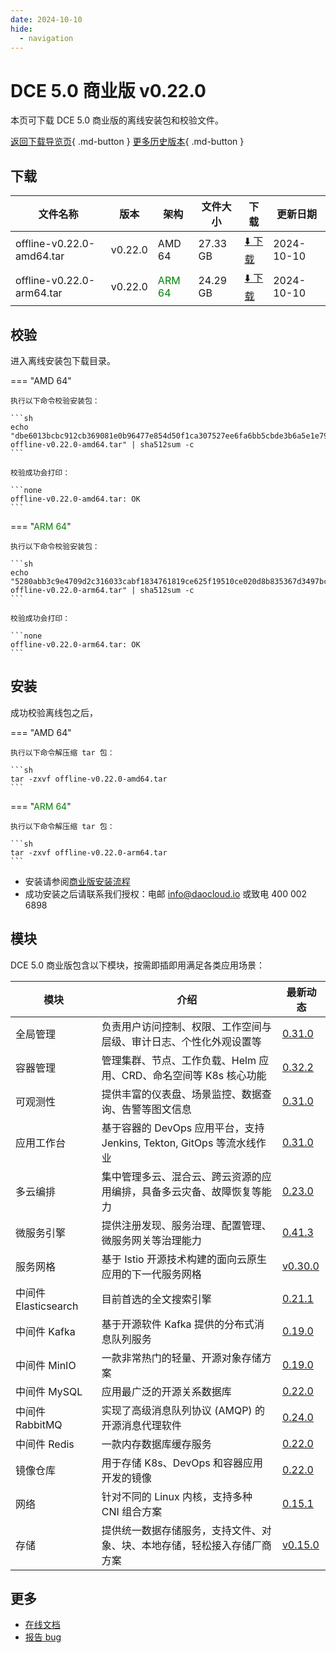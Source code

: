 ```yaml
---
date: 2024-10-10
hide:
  - navigation
---
```


# DCE 5.0 商业版 v0.22.0

本页可下载 DCE 5.0 商业版的离线安装包和校验文件。

[返回下载导览页](../index.md#_2){ .md-button } [更多历史版本](./dce5-installer-history.md){ .md-button }

## 下载

| 文件名称 | 版本 | 架构 | 文件大小 | 下载 | 更新日期 |
| ------- | --- | ---- | ------ | --- | ------- |
| offline-v0.22.0-amd64.tar | v0.22.0 | AMD 64 | 27.33 GB | [:arrow_down: 下载](https://qiniu-download-public.daocloud.io/DaoCloud_Enterprise/dce5/offline-v0.22.0-amd64.tar) | 2024-10-10 |
| offline-v0.22.0-arm64.tar | v0.22.0 | <font color="green">ARM 64</font> | 24.29 GB | [:arrow_down: 下载](https://qiniu-download-public.daocloud.io/DaoCloud_Enterprise/dce5/offline-v0.22.0-arm64.tar) | 2024-10-10 |

## 校验

进入离线安装包下载目录。

=== "AMD 64"

    执行以下命令校验安装包：

    ```sh
    echo "dbe6013bcbc912cb369081e0b96477e854d50f1ca307527ee6fa6bb5cbde3b6a5e1e796aef30382a358559823b67c83d8c4cd995f6b02925121ab50b9438cd3e  offline-v0.22.0-amd64.tar" | sha512sum -c
    ```

    校验成功会打印：

    ```none
    offline-v0.22.0-amd64.tar: OK
    ```

=== "<font color="green">ARM 64</font>"

    执行以下命令校验安装包：

    ```sh
    echo "5280abb3c9e4709d2c316033cabf1834761819ce625f19510ce020d8b835367d3497bc2a2349e35cc4bf52630e9ee1a1993f6ab84067125959ddd60be316aa6a  offline-v0.22.0-arm64.tar" | sha512sum -c
    ```

    校验成功会打印：

    ```none
    offline-v0.22.0-arm64.tar: OK
    ```

## 安装

成功校验离线包之后，

=== "AMD 64"

    执行以下命令解压缩 tar 包：

    ```sh
    tar -zxvf offline-v0.22.0-amd64.tar
    ```

=== "<font color="green">ARM 64</font>"

    执行以下命令解压缩 tar 包：

    ```sh
    tar -zxvf offline-v0.22.0-arm64.tar
    ```

- 安装请参阅[商业版安装流程](../../install/commercial/start-install.md)
- 成功安装之后请联系我们授权：电邮 info@daocloud.io 或致电 400 002 6898

## 模块

DCE 5.0 商业版包含以下模块，按需即插即用满足各类应用场景：

| 模块 | 介绍 | 最新动态 |
| ---- | --- | ------ |
| 全局管理 | 负责用户访问控制、权限、工作空间与层级、审计日志、个性化外观设置等 | [0.31.0](../../ghippo/intro/release-notes.md#0310) |
| 容器管理 | 管理集群、节点、工作负载、Helm 应用、CRD、命名空间等 K8s 核心功能 | [0.32.2](../../kpanda/intro/release-notes.md#0322) |
| 可观测性 | 提供丰富的仪表盘、场景监控、数据查询、告警等图文信息 | [0.31.0](../../insight/intro/releasenote.md#0310) |
| 应用工作台 | 基于容器的 DevOps 应用平台，支持 Jenkins, Tekton, GitOps 等流水线作业 | [0.31.0](../../amamba/intro/release-notes.md#0310) |
| 多云编排 | 集中管理多云、混合云、跨云资源的应用编排，具备多云灾备、故障恢复等能力 | [0.23.0](../../kairship/intro/release-notes.md#0230) |
| 微服务引擎 | 提供注册发现、服务治理、配置管理、微服务网关等治理能力 | [0.41.3](../../skoala/intro/release-notes.md#0413) |
| 服务网格 | 基于 Istio 开源技术构建的面向云原生应用的下一代服务网格 | [v0.30.0](../../mspider/intro/release-notes.md#v0300) |
| 中间件 Elasticsearch | 目前首选的全文搜索引擎 | [0.21.1](../../middleware/elasticsearch/release-notes.md#0211) |
| 中间件 Kafka | 基于开源软件 Kafka 提供的分布式消息队列服务 | [0.19.0](../../middleware/kafka/release-notes.md#0190) |
| 中间件 MinIO | 一款非常热门的轻量、开源对象存储方案 | [0.19.0](../../middleware/minio/release-notes.md#0190) |
| 中间件 MySQL | 应用最广泛的开源关系数据库 | [0.22.0](../../middleware/mysql/release-notes.md#0220) |
| 中间件 RabbitMQ | 实现了高级消息队列协议 (AMQP) 的开源消息代理软件 | [0.24.0](../../middleware/rabbitmq/release-notes.md#0240) |
| 中间件 Redis | 一款内存数据库缓存服务 | [0.22.0](../../middleware/redis/release-notes.md#0220) |
| 镜像仓库 | 用于存储 K8s、DevOps 和容器应用开发的镜像 | [0.22.0](../../kangaroo/intro/release-notes.md) |
| 网络 | 针对不同的 Linux 内核，支持多种 CNI 组合方案 | [0.15.1](../../network/intro/releasenotes.md) |
| 存储 | 提供统一数据存储服务，支持文件、对象、块、本地存储，轻松接入存储厂商方案 | [v0.15.0](../../storage/hwameistor/releasenotes.md) |

## 更多

- [在线文档](../../dce/index.md)
- [报告 bug](https://github.com/DaoCloud/DaoCloud-docs/issues)
